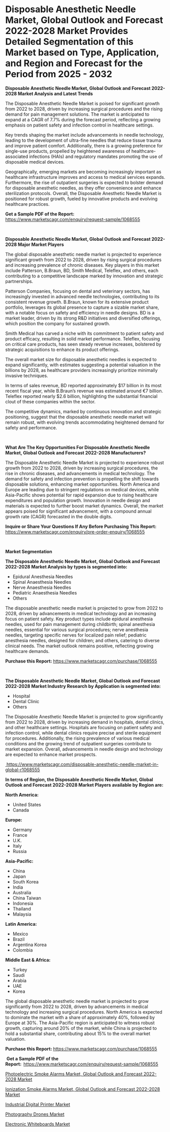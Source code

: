<p><h1>Disposable Anesthetic Needle Market, Global Outlook and Forecast 2022-2028 Market Provides Detailed Segmentation of this Market based on Type, Application, and Region and Forecast for the Period from 2025 - 2032</h1></p><p><strong>Disposable Anesthetic Needle Market, Global Outlook and Forecast 2022-2028 Market Analysis and Latest Trends</strong></p>
<p><p>The Disposable Anesthetic Needle Market is poised for significant growth from 2022 to 2028, driven by increasing surgical procedures and the rising demand for pain management solutions. The market is anticipated to expand at a CAGR of 7.7% during the forecast period, reflecting a growing emphasis on patient safety and infection control in healthcare settings. </p><p>Key trends shaping the market include advancements in needle technology, leading to the development of ultra-fine needles that reduce tissue trauma and improve patient comfort. Additionally, there is a growing preference for single-use products, propelled by heightened awareness of healthcare-associated infections (HAIs) and regulatory mandates promoting the use of disposable medical devices. </p><p>Geographically, emerging markets are becoming increasingly important as healthcare infrastructure improves and access to medical services expands. Furthermore, the rise of outpatient surgeries is expected to bolster demand for disposable anesthetic needles, as they offer convenience and enhance sterilization protocols. Overall, the Disposable Anesthetic Needle Market is positioned for robust growth, fueled by innovative products and evolving healthcare practices.</p></p>
<p><strong>Get a Sample PDF of the Report:&nbsp;</strong> <a href="https://www.marketscagr.com/enquiry/request-sample/1068555?utm_campaign=2660&utm_medium=2&utm_source=Github&utm_content=ia&utm_term=21032025&utm_id=disposable-anesthetic-needle-market-global-outlook-and-forecast-2022-2028">https://www.marketscagr.com/enquiry/request-sample/1068555</a></p>
<p>&nbsp;</p>
<p><strong>Disposable Anesthetic Needle Market, Global Outlook and Forecast 2022-2028 Major Market Players</strong></p>
<p><p>The global disposable anesthetic needle market is projected to experience significant growth from 2022 to 2028, driven by rising surgical procedures and increasing prevalence of chronic diseases. Key players in this market include Patterson, B.Braun, BD, Smith Medical, Teleflex, and others, each contributing to a competitive landscape marked by innovation and strategic partnerships.</p><p>Patterson Companies, focusing on dental and veterinary sectors, has increasingly invested in advanced needle technologies, contributing to its consistent revenue growth. B.Braun, known for its extensive product portfolio, leverages its global presence to capture a sizable market share, with a notable focus on safety and efficiency in needle designs. BD is a market leader, driven by its strong R&D initiatives and diversified offerings, which position the company for sustained growth.</p><p>Smith Medical has carved a niche with its commitment to patient safety and product efficacy, resulting in solid market performance. Teleflex, focusing on critical care products, has seen steady revenue increases, bolstered by strategic acquisitions to enhance its product offerings.</p><p>The overall market size for disposable anesthetic needles is expected to expand significantly, with estimates suggesting a potential valuation in the billions by 2028, as healthcare providers increasingly prioritize minimally invasive techniques.</p><p>In terms of sales revenue, BD reported approximately $17 billion in its most recent fiscal year, while B.Braun’s revenue was estimated around €7 billion. Teleflex reported nearly $2.6 billion, highlighting the substantial financial clout of these companies within the sector.</p><p>The competitive dynamics, marked by continuous innovation and strategic positioning, suggest that the disposable anesthetic needle market will remain robust, with evolving trends accommodating heightened demand for safety and performance.</p></p>
<p>&nbsp;</p>
<p><strong>What Are The Key Opportunities For Disposable Anesthetic Needle Market, Global Outlook and Forecast 2022-2028 Manufacturers?</strong></p>
<p><p>The Disposable Anesthetic Needle Market is projected to experience robust growth from 2022 to 2028, driven by increasing surgical procedures, the rise in chronic diseases, and advancements in medical technology. The demand for safety and infection prevention is propelling the shift towards disposable solutions, enhancing market opportunities. North America and Europe are leading due to stringent regulations on medical devices, while Asia-Pacific shows potential for rapid expansion due to rising healthcare expenditures and population growth. Innovation in needle design and materials is expected to further boost market dynamics. Overall, the market appears poised for significant advancement, with a compound annual growth rate (CAGR) forecasted in the double digits.</p></p>
<p><strong>Inquire or Share Your Questions If Any Before Purchasing This Report:</strong> <a href="https://www.marketscagr.com/enquiry/pre-order-enquiry/1068555?utm_campaign=2660&utm_medium=2&utm_source=Github&utm_content=ia&utm_term=21032025&utm_id=disposable-anesthetic-needle-market-global-outlook-and-forecast-2022-2028">https://www.marketscagr.com/enquiry/pre-order-enquiry/1068555</a></p>
<p>&nbsp;</p>
<p><strong>Market Segmentation</strong></p>
<p><strong>The Disposable Anesthetic Needle Market, Global Outlook and Forecast 2022-2028 Market Analysis by types is segmented into:</strong></p>
<p><ul><li>Epidural Anesthesia Needles</li><li>Spinal Anaesthesia Needles</li><li>Nerve Anaesthesia Needles</li><li>Pediatric Anaesthesia Needles</li><li>Others</li></ul></p>
<p><p>The disposable anesthetic needle market is projected to grow from 2022 to 2028, driven by advancements in medical technology and an increasing focus on patient safety. Key product types include epidural anesthesia needles, used for pain management during childbirth; spinal anesthesia needles, essential for various surgical procedures; nerve anesthesia needles, targeting specific nerves for localized pain relief; pediatric anesthesia needles, designed for children; and others, catering to diverse clinical needs. The market outlook remains positive, reflecting growing healthcare demands.</p></p>
<p><strong>Purchase this Report:&nbsp;</strong><a href="https://www.marketscagr.com/purchase/1068555?utm_campaign=2660&utm_medium=2&utm_source=Github&utm_content=ia&utm_term=21032025&utm_id=disposable-anesthetic-needle-market-global-outlook-and-forecast-2022-2028">https://www.marketscagr.com/purchase/1068555</a></p>
<p>&nbsp;</p>
<p><strong>The Disposable Anesthetic Needle Market, Global Outlook and Forecast 2022-2028 Market Industry Research by Application is segmented into:</strong></p>
<p><ul><li>Hospital</li><li>Dental Clinic</li><li>Others</li></ul></p>
<p><p>The Disposable Anesthetic Needle Market is projected to grow significantly from 2022 to 2028, driven by increasing demand in hospitals, dental clinics, and other healthcare settings. Hospitals are focusing on patient safety and infection control, while dental clinics require precise and sterile equipment for procedures. Additionally, the rising prevalence of various medical conditions and the growing trend of outpatient surgeries contribute to market expansion. Overall, advancements in needle design and technology are expected to enhance market prospects.</p></p>
<p><a href="https://www.marketscagr.com/disposable-anesthetic-needle-market-in-global-r1068555?utm_campaign=2660&utm_medium=2&utm_source=Github&utm_content=ia&utm_term=21032025&utm_id=disposable-anesthetic-needle-market-global-outlook-and-forecast-2022-2028">&nbsp;https://www.marketscagr.com/disposable-anesthetic-needle-market-in-global-r1068555</a></p>
<p><strong>In terms of Region, the Disposable Anesthetic Needle Market, Global Outlook and Forecast 2022-2028 Market Players available by Region are:</strong></p>
<p>
    <p> <strong> North America: </strong>
        <ul>
            <li>United States</li>
            <li>Canada</li>
        </ul>
        </p> 
    <p> <strong> Europe: </strong>
        <ul>
            <li>Germany</li>
            <li>France</li>
            <li>U.K.</li>
            <li>Italy</li>
            <li>Russia</li>
        </ul>
        </p> 
    <p> <strong> Asia-Pacific: </strong>
        <ul>
            <li>China</li>
            <li>Japan</li>
            <li>South Korea</li>
            <li>India</li>
            <li>Australia</li>
            <li>China Taiwan</li>
            <li>Indonesia</li>
            <li>Thailand</li>
            <li>Malaysia</li>
        </ul>
        </p> 
    <p> <strong> Latin America: </strong>
        <ul>
            <li>Mexico</li>
            <li>Brazil</li>
            <li>Argentina Korea</li>
            <li>Colombia</li>
        </ul>
        </p> 
    <p> <strong> Middle East & Africa: </strong>
        <ul>
            <li>Turkey</li>
            <li>Saudi</li>
            <li>Arabia</li>
            <li>UAE</li>
            <li>Korea</li>
        </ul>
    </p>
    </p>
<p><p>The global disposable anesthetic needle market is projected to grow significantly from 2022 to 2028, driven by advancements in medical technology and increasing surgical procedures. North America is expected to dominate the market with a share of approximately 40%, followed by Europe at 30%. The Asia-Pacific region is anticipated to witness robust growth, capturing around 20% of the market, while China is projected to hold a substantial share, contributing about 15% to the overall market valuation.</p></p>
<p><strong>Purchase this Report: </strong><a href="https://www.marketscagr.com/purchase/1068555?utm_campaign=2660&utm_medium=2&utm_source=Github&utm_content=ia&utm_term=21032025&utm_id=disposable-anesthetic-needle-market-global-outlook-and-forecast-2022-2028">https://www.marketscagr.com/purchase/1068555</a></p>
<p>&nbsp;<strong>Get a Sample PDF of the Report:&nbsp;&nbsp;</strong><a href="https://www.marketscagr.com/enquiry/request-sample/1068555?utm_campaign=2660&utm_medium=2&utm_source=Github&utm_content=ia&utm_term=21032025&utm_id=disposable-anesthetic-needle-market-global-outlook-and-forecast-2022-2028">https://www.marketscagr.com/enquiry/request-sample/1068555</a></p>
<p><strong></strong></p>
<p><p><a href="https://github.com/stillsfloria19981/Market-Research-Report-List-1/blob/main/photoelectric-smoke-alarms-market-global-outlook-and-forecast-2022-2028-market.md?utm_campaign=2660&utm_medium=2&utm_source=Github&utm_content=ia&utm_term=21032025&utm_id=disposable-anesthetic-needle-market-global-outlook-and-forecast-2022-2028">Photoelectric Smoke Alarms Market, Global Outlook and Forecast 2022-2028 Market</a></p><p><a href="https://github.com/triattwood9919/Market-Research-Report-List-1/blob/main/ionization-smoke-alarms-market-global-outlook-and-forecast-2022-2028-market.md?utm_campaign=2660&utm_medium=2&utm_source=Github&utm_content=ia&utm_term=21032025&utm_id=disposable-anesthetic-needle-market-global-outlook-and-forecast-2022-2028">Ionization Smoke Alarms Market, Global Outlook and Forecast 2022-2028 Market</a></p><p><a href="https://www.linkedin.com/pulse/comprehensive-evaluation-industrial-digital-printer-market-rs75c?utm_campaign=2660&utm_medium=2&utm_source=Github&utm_content=ia&utm_term=21032025&utm_id=disposable-anesthetic-needle-market-global-outlook-and-forecast-2022-2028">Industrial Digital Printer Market</a></p><p><a href="https://www.linkedin.com/pulse/photography-drones-market-size-type-product-global-industry-pxsqc?utm_campaign=2660&utm_medium=2&utm_source=Github&utm_content=ia&utm_term=21032025&utm_id=disposable-anesthetic-needle-market-global-outlook-and-forecast-2022-2028">Photography Drones Market</a></p><p><a href="https://www.linkedin.com/pulse/qualitative-study-electronic-whiteboards-market-size-scaling-qbhwc?utm_campaign=2660&utm_medium=2&utm_source=Github&utm_content=ia&utm_term=21032025&utm_id=disposable-anesthetic-needle-market-global-outlook-and-forecast-2022-2028">Electronic Whiteboards Market</a></p></p>